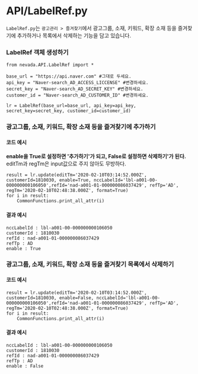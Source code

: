 # API/LabelRef.py
`LabelRef.py`는 `광고관리 > 즐겨찾기`에서 광고그룹, 소재, 키워드, 확장 소재 등을 즐겨찾기에 추가하거나 목록에서 삭제하는 기능을 담고 있습니다. <br>


### LabelRef 객체 생성하기
	from nevada.API.LabelRef import *

	base_url = "https://api.naver.com" #그대로 두세요.
	api_key = "Naver-search_AD_ACCESS_LICCENSE" #변경하세요.
	secret_key = "Naver-search_AD_SECRET_KEY" #변경하세요.
	customer_id = "Naver-search_AD_CUSTOMER_ID" #변경하세요.

	lr = LabelRef(base_url=base_url, api_key=api_key, secret_key=secret_key, customer_id=customer_id)


### 광고그룹, 소재, 키워드, 확장 소재 등을 즐겨찾기에 추가하기
#### 코드 예시
**enable을 True로 설정하면 '추가하기'가 되고, False로 설정하면 삭제하기'가 된다.** <br>
editTm과 regTm은 input값으로 주지 않아도 무방하다. <br>

    result = lr.update(editTm='2020-02-10T03:14:52.000Z', customerId=1810030, enable=True, nccLabelId='lbl-a001-00-000000000106050',refId='nad-a001-01-000000086037429', refTp='AD', regTm='2020-02-10T02:48:38.000Z', format=True)
    for i in result:
        CommonFunctions.print_all_attr(i)

#### 결과 예시
	nccLabelId : lbl-a001-00-000000000106050
	customerId : 1810030
	refId : nad-a001-01-000000086037429
	refTp : AD
	enable : True
	
### 광고그룹, 소재, 키워드, 확장 소재 등을 즐겨찾기 목록에서 삭제하기
#### 코드 예시
    result = lr.update(editTm='2020-02-10T03:14:52.000Z', customerId=1810030, enable=False, nccLabelId='lbl-a001-00-000000000106050',refId='nad-a001-01-000000086037429', refTp='AD', regTm='2020-02-10T02:48:38.000Z', format=True)
    for i in result:
        CommonFunctions.print_all_attr(i)


#### 결과 예시
	nccLabelId : lbl-a001-00-000000000106050
	customerId : 1810030
	refId : nad-a001-01-000000086037429
	refTp : AD
	enable : False